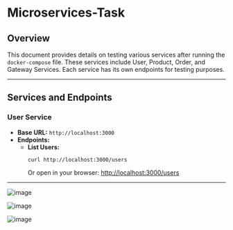 # Microservices-Task

## Overview
This document provides details on testing various services after running the `docker-compose` file. These services include User, Product, Order, and Gateway Services. Each service has its own endpoints for testing purposes.

---

## Services and Endpoints

### **User Service**
- **Base URL:** `http://localhost:3000`
- **Endpoints:**
  - **List Users:**  
    ```
    curl http://localhost:3000/users
    ```
    Or open in your browser: [http://localhost:3000/users](http://localhost:3000/users)

---

![image](https://github.com/user-attachments/assets/8882f96b-63b1-4d14-b17b-abaf40e3dc7b)

![image](https://github.com/user-attachments/assets/6e4b6f24-8942-4ac2-8a67-9b85f2598da1)


![image](https://github.com/user-attachments/assets/c8212303-9146-4fd1-a172-f0314ee2b31a)

